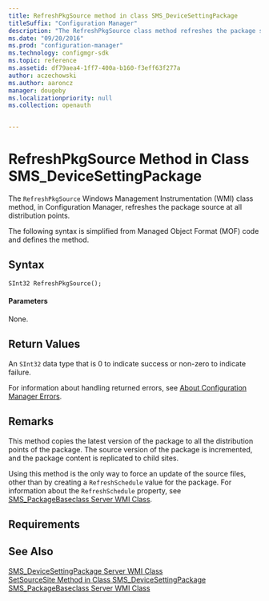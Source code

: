 ```yaml
---
title: RefreshPkgSource method in class SMS_DeviceSettingPackage
titleSuffix: "Configuration Manager"
description: "The RefreshPkgSource class method refreshes the package source at all distribution points."
ms.date: "09/20/2016"
ms.prod: "configuration-manager"
ms.technology: configmgr-sdk
ms.topic: reference
ms.assetid: df79aea4-1ff7-400a-b160-f3eff63f277a
author: aczechowski
ms.author: aaroncz
manager: dougeby
ms.localizationpriority: null
ms.collection: openauth


---
```

# RefreshPkgSource Method in Class SMS_DeviceSettingPackage
The `RefreshPkgSource` Windows Management Instrumentation (WMI) class method, in Configuration Manager, refreshes the package source at all distribution points.  

 The following syntax is simplified from Managed Object Format (MOF) code and defines the method.  

## Syntax  

```  
SInt32 RefreshPkgSource();  
```  

#### Parameters  
 None.  

## Return Values  
 An `SInt32` data type that is 0 to indicate success or non-zero to indicate failure.  

 For information about handling returned errors, see [About Configuration Manager Errors](../../../develop/core/understand/about-configuration-manager-errors.md).  

## Remarks  
 This method copies the latest version of the package to all the distribution points of the package. The source version of the package is incremented, and the package content is replicated to child sites.  

 Using this method is the only way to force an update of the source files, other than by creating a `RefreshSchedule` value for the package. For information about the `RefreshSchedule` property, see [SMS_PackageBaseclass Server WMI Class](../../../develop/reference/core/servers/configure/sms_packagebaseclass-server-wmi-class.md).  

## Requirements  

## See Also  
 [SMS_DeviceSettingPackage Server WMI Class](../../../develop/reference/mdm/sms_devicesettingpackage-server-wmi-class.md)   
 [SetSourceSite Method in Class SMS_DeviceSettingPackage](../../../develop/reference/mdm/setsourcesite-method-in-class-sms_devicesettingpackage.md)   
 [SMS_PackageBaseclass Server WMI Class](../../../develop/reference/core/servers/configure/sms_packagebaseclass-server-wmi-class.md)
